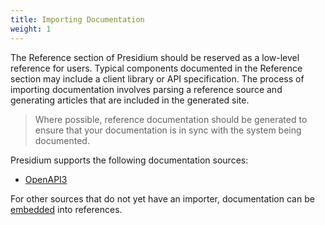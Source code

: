 ```yaml
---
title: Importing Documentation
weight: 1
---
```


The Reference section of Presidium should be reserved as a low-level reference for users.
Typical components documented in the Reference section may include a client library or API specification.
The process of importing documentation involves parsing a reference source and generating articles that are included in the generated site.

>Where possible, reference documentation should be generated to ensure that your documentation is in sync with the
system being documented.

Presidium supports the following documentation sources:
- [OpenAPI3](#open-api3)

For other sources that do not yet have an importer, documentation can be [embedded](#embed) into references.
